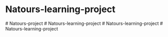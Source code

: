 # Natours-learning-project
#   N a t o u r s - p r o j e c t  
 #   N a t o u r s - l e a r n i n g - p r o j e c t  
 #   N a t o u r s - l e a r n i n g - p r o j e c t  
 #   N a t o u r s - l e a r n i n g - p r o j e c t  
 
